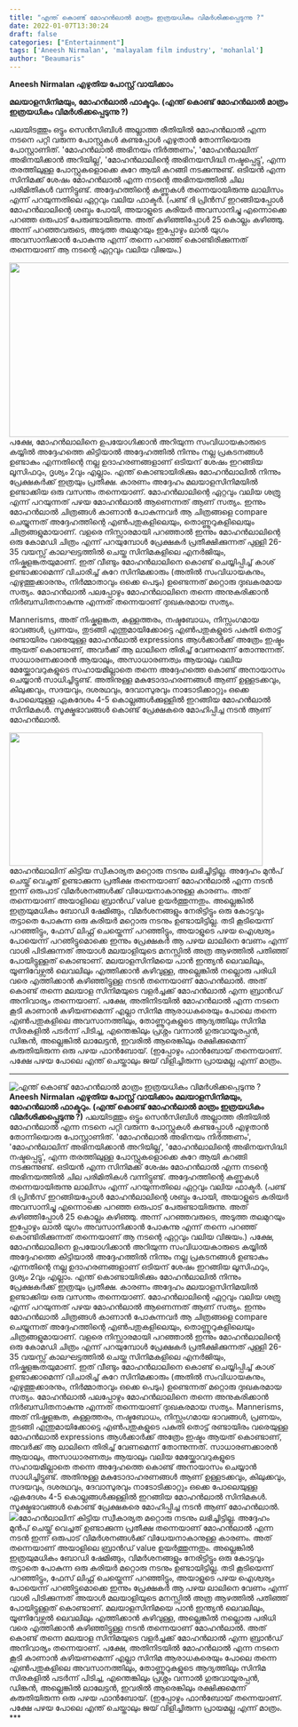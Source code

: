 ```yaml
---
title: "എന്ത് കൊണ്ട് മോഹൻലാൽ മാത്രം ഇത്രയധികം വിമർശിക്കപ്പെടുന്നു ?"
date: 2022-01-07T13:30:24
draft: false
categories: ["Entertainment"]
tags: ['Aneesh Nirmalan', 'malayalam film industry', 'mohanlal']
author: "Beaumaris"
---
```


<strong>Aneesh Nirmalan എഴുതിയ പോസ്റ്റ് വായിക്കാം </strong>

<strong>മലയാളസിനിമയും, മോഹൻലാൽ ഫാക്ടറും. (എന്ത് കൊണ്ട് മോഹൻലാൽ മാത്രം ഇത്രയധികം വിമർശിക്കപ്പെടുന്നു ?)</strong>

പലയിടത്തും ഒട്ടും സെൻസിബിൾ അല്ലാത്ത രീതിയിൽ മോഹൻലാൽ എന്ന നടനെ പറ്റി വരുന്ന പോസ്റ്റുകൾ കണ്ടപ്പോൾ എഴുതാൻ തോന്നിയൊരു പോസ്റ്റാണിത്. 'മോഹൻലാൽ അഭിനയം നിർത്തണം', 'മോഹൻലാലിന് അഭിനയിക്കാൻ അറിയില്ല', 'മോഹൻലാലിന്റെ അഭിനയസിദ്ധി നഷ്ടപ്പെട്ടു', എന്ന തരത്തിലുള്ള പോസ്റ്റുകളൊക്കെ കുറേ ആയി കറങ്ങി നടക്കുന്നുണ്ട്. ഒടിയൻ എന്ന സിനിമക്ക് ശേഷം മോഹൻലാൽ എന്ന നടന്റെ അഭിനയത്തിൽ ചില പരിമിതികൾ വന്നിട്ടുണ്ട്. അദ്ദേഹത്തിന്റെ കണ്ണുകൾ തന്നെയായിരുന്നു ലാലിസം എന്ന് പറയുന്നതിലെ ഏറ്റവും വലിയ ഫാക്ടർ. (പണ്ട് ദി പ്രിൻസ് ഇറങ്ങിയപ്പോൾ മോഹൻലാലിന്റെ ശബ്ദം പോയി, അയാളുടെ കരിയർ അവസാനിച്ചു എന്നൊക്കെ പറഞ്ഞ ഒരുപാട് പേരുണ്ടായിരുന്നു. അത് കഴിഞ്ഞിപ്പോൾ 25 കൊല്ലം കഴിഞ്ഞു. അന്ന് പറഞ്ഞവരുടെ, അടുത്ത തലമുറയും ഇപ്പോഴും ലാൽ യുഗം അവസാനിക്കാൻ പോകുന്നു എന്ന് തന്നെ പറഞ്ഞ് കൊണ്ടിരിക്കുന്നത് തന്നെയാണ് ആ നടന്റെ ഏറ്റവും വലിയ വിജയം.)

<img class=" wp-image-324708 alignleft" src="https://cdn.boolokam.com/articles/2022/01/jjjjff.jpg" alt="" width="557" height="314" />പക്ഷേ, മോഹൻലാലിനെ ഉപയോഗിക്കാൻ അറിയുന്ന സംവിധായകാരുടെ കയ്യിൽ അദ്ദേഹത്തെ കിട്ടിയാൽ അദ്ദേഹത്തിൽ നിന്നും നല്ല പ്രകടനങ്ങൾ ഉണ്ടാകും എന്നതിന്റെ നല്ല ഉദാഹരണങ്ങളാണ് ഒടിയന് ശേഷം ഇറങ്ങിയ ലൂസിഫറും, ദൃശ്യം 2വും എല്ലാം. എന്ത് കൊണ്ടായിരിക്കും മോഹൻലാലിൽ നിന്നും പ്രേക്ഷകർക്ക് ഇത്രയും പ്രതീക്ഷ. കാരണം അദ്ദേഹം മലയാളസിനിമയിൽ ഉണ്ടാക്കിയ ഒരു വസന്തം തന്നെയാണ്. മോഹൻലാലിന്റെ ഏറ്റവും വലിയ ശത്രു എന്ന് പറയുന്നത് പഴയ മോഹൻലാൽ ആണെന്നത് ആണ് സത്യം. ഇന്നും മോഹൻലാൽ ചിത്രങ്ങൾ കാണാൻ പോകുന്നവർ ആ ചിത്രങ്ങളെ compare ചെയ്യുന്നത് അദ്ദേഹത്തിന്റെ എൺപതുകളിലെയും, തൊണ്ണൂറുകളിലെയും ചിത്രങ്ങളുമായാണ്. വളരെ നിസ്സാരമായി പറഞ്ഞാൽ ഇന്നും മോഹൻലാലിന്റെ ഒരു കോമഡി ചിത്രം എന്ന് പറയുമ്പോൾ പ്രേക്ഷകർ പ്രതീക്ഷിക്കുന്നത് പുള്ളി 26-35 വയസ്സ് കാലഘട്ടത്തിൽ ചെയ്ത സിനിമകളിലെ എനർജിയും, നിഷ്കളങ്കതയുമാണ്. ഇത് വീണ്ടും മോഹൻലാലിനെ കൊണ്ട് ചെയ്യിപ്പിച്ച് കാശ് ഉണ്ടാക്കാമെന്ന് വിചാരിച്ച് കുറേ സിനിമക്കാരും (അതിൽ സംവിധായകനും, എഴുത്തുക്കാരനും, നിർമ്മാതാവും ഒക്കെ പെടും) ഉണ്ടെന്നത് മറ്റൊരു ദുഃഖകരമായ സത്യം. മോഹൻലാൽ പലപ്പോഴും മോഹൻലാലിനെ തന്നെ അനുകരിക്കാൻ നിർബന്ധിതനാകുന്നു എന്നത് തന്നെയാണ് ദുഃഖകരമായ സത്യം.

Mannerisms, അത് നിഷ്കളങ്കത, കള്ളത്തരം, നഷ്ടബോധം, നിസ്സംഗമായ ഭാവങ്ങൾ, പ്രണയം, തുടങ്ങി എന്തുമായിക്കോട്ടെ എൺപതുകളുടെ പകുതി തൊട്ട് രണ്ടായിരം വരെയുള്ള മോഹൻലാൽ expressions ആൾക്കാർക്ക് അത്രേം ഇഷ്ടം ആയത് കൊണ്ടാണ്, അവർക്ക് ആ ലാലിനെ തിരിച്ച് വേണമെന്ന് തോന്നുന്നത്. സാധാരണക്കാരൻ ആയാലും, അസാധാരണത്വം ആയാലും വലിയ മേയ്ക്കോവറുകളുടെ സഹായമില്ലാതെ തന്നെ അദ്ദേഹത്തെ കൊണ്ട് അനായാസം ചെയ്യാൻ സാധിച്ചിട്ടുണ്ട്. അതിനുള്ള മകുടോദാഹരണങ്ങൾ ആണ് ഉള്ളടക്കവും, കിലുക്കവും, സദയവും, ദശരഥവും, ദേവാസുരവും നാടോടിക്കാറ്റും ഒക്കെ പോലെയുള്ള ഏകദേശം 4-5 കൊല്ലങ്ങൾക്കുള്ളിൽ ഇറങ്ങിയ മോഹൻലാൽ സിനിമകൾ. സൂക്ഷ്മഭാവങ്ങൾ കൊണ്ട് പ്രേക്ഷകരെ മോഹിപ്പിച്ച നടൻ ആണ് മോഹൻലാൽ.

<img class="wp-image-324709 alignleft" src="https://cdn.boolokam.com/articles/2022/01/yyy7.jpeg" alt="" width="457" height="240" />മോഹൻലാലിന് കിട്ടിയ സ്വീകാര്യത മറ്റൊരു നടനും ലഭിച്ചിട്ടില്ല. അദ്ദേഹം മുൻപ് ചെയ്ത് വെച്ചത് ഉണ്ടാക്കുന്ന പ്രതീക്ഷ തന്നെയാണ് മോഹൻലാൽ എന്ന നടൻ ഇന്ന് ഒരുപാട് വിമർശനങ്ങൾക്ക് വിധേയനാകാനുള്ള കാരണം. അത് തന്നെയാണ് അയാളിലെ ബ്രാൻഡ് value ഉയർത്തുന്നതും. അല്ലെങ്കിൽ ഇത്രയുമധികം ബോഡി ഷേമിങ്ങും, വിമർശനങ്ങളും നേരിട്ടിട്ടും ഒരു കോട്ടവും തട്ടാതെ പോകുന്ന ഒരു കരിയർ മറ്റൊരു നടനും ഉണ്ടായിട്ടില്ല. തടി കൂടിയെന്ന് പറഞ്ഞിട്ടും, ഫേസ് ലിഫ്റ്റ് ചെയ്തെന്ന് പറഞ്ഞിട്ടും, അയാളുടെ പഴയ ഐശ്വര്യം പോയെന്ന് പറഞിട്ടുമൊക്കെ ഇന്നും പ്രേക്ഷകർ ആ പഴയ ലാലിനെ വേണം എന്ന് വാശി പിടിക്കുന്നത് അയാൾ മലയാളിയുടെ മനസ്സിൽ അത്ര ആഴത്തിൽ പതിഞ്ഞ് പോയിട്ടുള്ളത് കൊണ്ടാണ്.
മലയാളസിനിമയെ പാൻ ഇന്ത്യൻ ലെവലിലും, യൂണിവേഴ്സൽ ലെവലിലും എത്തിക്കാൻ കഴിവുള്ള, അല്ലെങ്കിൽ നല്ലൊരു പരിധി വരെ എത്തിക്കാൻ കഴിഞ്ഞിട്ടുള്ള നടൻ തന്നെയാണ് മോഹൻലാൽ. അത് കൊണ്ട് തന്നെ മലയാള സിനിമയുടെ വളർച്ചക്ക് മോഹൻലാൽ എന്ന ബ്രാൻഡ് അനിവാര്യം തന്നെയാണ്. പക്ഷേ, അതിനിടയിൽ മോഹൻലാൽ എന്ന നടനെ കൂടി കാണാൻ കഴിയണമെന്ന് എല്ലാ സിനിമ ആരാധകരെയും പോലെ തന്നെ എൺപതുകളിലെ അവസാനത്തിലും, തോണ്ണൂറുകളുടെ ആദ്യത്തിലും സിനിമ സിരകളിൽ പടർന്ന് പിടിച്ച, എന്തെങ്കിലും പ്രശ്നം വന്നാൽ ഗുരുവായൂരപ്പൻ, ഡിങ്കൻ, അല്ലെങ്കിൽ ലാലേട്ടൻ, ഇവരിൽ ആരെങ്കിലും രക്ഷിക്കുമെന്ന് കരുതിയിരുന്ന ഒരു പഴയ ഫാൻബോയ്. (ഇപ്പോഴും ഫാൻബോയ് തന്നെയാണ്. പക്ഷേ പഴയ പോലെ എന്ത് ചെയ്താലും ജയ് വിളിച്ചിരുന്ന പ്രായമല്ല എന്ന് മാത്രം.

***


![എന്ത് കൊണ്ട് മോഹൻലാൽ മാത്രം ഇത്രയധികം വിമർശിക്കപ്പെടുന്നു ?](https://cdn.boolokam.com/articles/2022/01/jjjjff.jpg)**Aneesh Nirmalan എഴുതിയ പോസ്റ്റ് വായിക്കാം** **മലയാളസിനിമയും, മോഹൻലാൽ ഫാക്ടറും. (എന്ത് കൊണ്ട് മോഹൻലാൽ മാത്രം ഇത്രയധികം വിമർശിക്കപ്പെടുന്നു ?)** പലയിടത്തും ഒട്ടും സെൻസിബിൾ അല്ലാത്ത രീതിയിൽ മോഹൻലാൽ എന്ന നടനെ പറ്റി വരുന്ന പോസ്റ്റുകൾ കണ്ടപ്പോൾ എഴുതാൻ തോന്നിയൊരു പോസ്റ്റാണിത്. 'മോഹൻലാൽ അഭിനയം നിർത്തണം', 'മോഹൻലാലിന് അഭിനയിക്കാൻ അറിയില്ല', 'മോഹൻലാലിന്റെ അഭിനയസിദ്ധി നഷ്ടപ്പെട്ടു', എന്ന തരത്തിലുള്ള പോസ്റ്റുകളൊക്കെ കുറേ ആയി കറങ്ങി നടക്കുന്നുണ്ട്. ഒടിയൻ എന്ന സിനിമക്ക് ശേഷം മോഹൻലാൽ എന്ന നടന്റെ അഭിനയത്തിൽ ചില പരിമിതികൾ വന്നിട്ടുണ്ട്. അദ്ദേഹത്തിന്റെ കണ്ണുകൾ തന്നെയായിരുന്നു ലാലിസം എന്ന് പറയുന്നതിലെ ഏറ്റവും വലിയ ഫാക്ടർ. (പണ്ട് ദി പ്രിൻസ് ഇറങ്ങിയപ്പോൾ മോഹൻലാലിന്റെ ശബ്ദം പോയി, അയാളുടെ കരിയർ അവസാനിച്ചു എന്നൊക്കെ പറഞ്ഞ ഒരുപാട് പേരുണ്ടായിരുന്നു. അത് കഴിഞ്ഞിപ്പോൾ 25 കൊല്ലം കഴിഞ്ഞു. അന്ന് പറഞ്ഞവരുടെ, അടുത്ത തലമുറയും ഇപ്പോഴും ലാൽ യുഗം അവസാനിക്കാൻ പോകുന്നു എന്ന് തന്നെ പറഞ്ഞ് കൊണ്ടിരിക്കുന്നത് തന്നെയാണ് ആ നടന്റെ ഏറ്റവും വലിയ വിജയം.) പക്ഷേ, മോഹൻലാലിനെ ഉപയോഗിക്കാൻ അറിയുന്ന സംവിധായകാരുടെ കയ്യിൽ അദ്ദേഹത്തെ കിട്ടിയാൽ അദ്ദേഹത്തിൽ നിന്നും നല്ല പ്രകടനങ്ങൾ ഉണ്ടാകും എന്നതിന്റെ നല്ല ഉദാഹരണങ്ങളാണ് ഒടിയന് ശേഷം ഇറങ്ങിയ ലൂസിഫറും, ദൃശ്യം 2വും എല്ലാം. എന്ത് കൊണ്ടായിരിക്കും മോഹൻലാലിൽ നിന്നും പ്രേക്ഷകർക്ക് ഇത്രയും പ്രതീക്ഷ. കാരണം അദ്ദേഹം മലയാളസിനിമയിൽ ഉണ്ടാക്കിയ ഒരു വസന്തം തന്നെയാണ്. മോഹൻലാലിന്റെ ഏറ്റവും വലിയ ശത്രു എന്ന് പറയുന്നത് പഴയ മോഹൻലാൽ ആണെന്നത് ആണ് സത്യം. ഇന്നും മോഹൻലാൽ ചിത്രങ്ങൾ കാണാൻ പോകുന്നവർ ആ ചിത്രങ്ങളെ compare ചെയ്യുന്നത് അദ്ദേഹത്തിന്റെ എൺപതുകളിലെയും, തൊണ്ണൂറുകളിലെയും ചിത്രങ്ങളുമായാണ്. വളരെ നിസ്സാരമായി പറഞ്ഞാൽ ഇന്നും മോഹൻലാലിന്റെ ഒരു കോമഡി ചിത്രം എന്ന് പറയുമ്പോൾ പ്രേക്ഷകർ പ്രതീക്ഷിക്കുന്നത് പുള്ളി 26-35 വയസ്സ് കാലഘട്ടത്തിൽ ചെയ്ത സിനിമകളിലെ എനർജിയും, നിഷ്കളങ്കതയുമാണ്. ഇത് വീണ്ടും മോഹൻലാലിനെ കൊണ്ട് ചെയ്യിപ്പിച്ച് കാശ് ഉണ്ടാക്കാമെന്ന് വിചാരിച്ച് കുറേ സിനിമക്കാരും (അതിൽ സംവിധായകനും, എഴുത്തുക്കാരനും, നിർമ്മാതാവും ഒക്കെ പെടും) ഉണ്ടെന്നത് മറ്റൊരു ദുഃഖകരമായ സത്യം. മോഹൻലാൽ പലപ്പോഴും മോഹൻലാലിനെ തന്നെ അനുകരിക്കാൻ നിർബന്ധിതനാകുന്നു എന്നത് തന്നെയാണ് ദുഃഖകരമായ സത്യം. Mannerisms, അത് നിഷ്കളങ്കത, കള്ളത്തരം, നഷ്ടബോധം, നിസ്സംഗമായ ഭാവങ്ങൾ, പ്രണയം, തുടങ്ങി എന്തുമായിക്കോട്ടെ എൺപതുകളുടെ പകുതി തൊട്ട് രണ്ടായിരം വരെയുള്ള മോഹൻലാൽ expressions ആൾക്കാർക്ക് അത്രേം ഇഷ്ടം ആയത് കൊണ്ടാണ്, അവർക്ക് ആ ലാലിനെ തിരിച്ച് വേണമെന്ന് തോന്നുന്നത്. സാധാരണക്കാരൻ ആയാലും, അസാധാരണത്വം ആയാലും വലിയ മേയ്ക്കോവറുകളുടെ സഹായമില്ലാതെ തന്നെ അദ്ദേഹത്തെ കൊണ്ട് അനായാസം ചെയ്യാൻ സാധിച്ചിട്ടുണ്ട്. അതിനുള്ള മകുടോദാഹരണങ്ങൾ ആണ് ഉള്ളടക്കവും, കിലുക്കവും, സദയവും, ദശരഥവും, ദേവാസുരവും നാടോടിക്കാറ്റും ഒക്കെ പോലെയുള്ള ഏകദേശം 4-5 കൊല്ലങ്ങൾക്കുള്ളിൽ ഇറങ്ങിയ മോഹൻലാൽ സിനിമകൾ. സൂക്ഷ്മഭാവങ്ങൾ കൊണ്ട് പ്രേക്ഷകരെ മോഹിപ്പിച്ച നടൻ ആണ് മോഹൻലാൽ. ![](https://cdn.boolokam.com/articles/2022/01/yyy7.jpeg)മോഹൻലാലിന് കിട്ടിയ സ്വീകാര്യത മറ്റൊരു നടനും ലഭിച്ചിട്ടില്ല. അദ്ദേഹം മുൻപ് ചെയ്ത് വെച്ചത് ഉണ്ടാക്കുന്ന പ്രതീക്ഷ തന്നെയാണ് മോഹൻലാൽ എന്ന നടൻ ഇന്ന് ഒരുപാട് വിമർശനങ്ങൾക്ക് വിധേയനാകാനുള്ള കാരണം. അത് തന്നെയാണ് അയാളിലെ ബ്രാൻഡ് value ഉയർത്തുന്നതും. അല്ലെങ്കിൽ ഇത്രയുമധികം ബോഡി ഷേമിങ്ങും, വിമർശനങ്ങളും നേരിട്ടിട്ടും ഒരു കോട്ടവും തട്ടാതെ പോകുന്ന ഒരു കരിയർ മറ്റൊരു നടനും ഉണ്ടായിട്ടില്ല. തടി കൂടിയെന്ന് പറഞ്ഞിട്ടും, ഫേസ് ലിഫ്റ്റ് ചെയ്തെന്ന് പറഞ്ഞിട്ടും, അയാളുടെ പഴയ ഐശ്വര്യം പോയെന്ന് പറഞിട്ടുമൊക്കെ ഇന്നും പ്രേക്ഷകർ ആ പഴയ ലാലിനെ വേണം എന്ന് വാശി പിടിക്കുന്നത് അയാൾ മലയാളിയുടെ മനസ്സിൽ അത്ര ആഴത്തിൽ പതിഞ്ഞ് പോയിട്ടുള്ളത് കൊണ്ടാണ്. മലയാളസിനിമയെ പാൻ ഇന്ത്യൻ ലെവലിലും, യൂണിവേഴ്സൽ ലെവലിലും എത്തിക്കാൻ കഴിവുള്ള, അല്ലെങ്കിൽ നല്ലൊരു പരിധി വരെ എത്തിക്കാൻ കഴിഞ്ഞിട്ടുള്ള നടൻ തന്നെയാണ് മോഹൻലാൽ. അത് കൊണ്ട് തന്നെ മലയാള സിനിമയുടെ വളർച്ചക്ക് മോഹൻലാൽ എന്ന ബ്രാൻഡ് അനിവാര്യം തന്നെയാണ്. പക്ഷേ, അതിനിടയിൽ മോഹൻലാൽ എന്ന നടനെ കൂടി കാണാൻ കഴിയണമെന്ന് എല്ലാ സിനിമ ആരാധകരെയും പോലെ തന്നെ എൺപതുകളിലെ അവസാനത്തിലും, തോണ്ണൂറുകളുടെ ആദ്യത്തിലും സിനിമ സിരകളിൽ പടർന്ന് പിടിച്ച, എന്തെങ്കിലും പ്രശ്നം വന്നാൽ ഗുരുവായൂരപ്പൻ, ഡിങ്കൻ, അല്ലെങ്കിൽ ലാലേട്ടൻ, ഇവരിൽ ആരെങ്കിലും രക്ഷിക്കുമെന്ന് കരുതിയിരുന്ന ഒരു പഴയ ഫാൻബോയ്. (ഇപ്പോഴും ഫാൻബോയ് തന്നെയാണ്. പക്ഷേ പഴയ പോലെ എന്ത് ചെയ്താലും ജയ് വിളിച്ചിരുന്ന പ്രായമല്ല എന്ന് മാത്രം. ***
